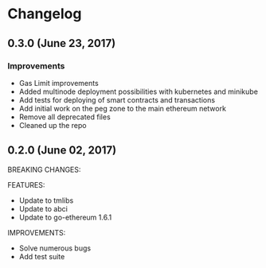 # Changelog

## 0.3.0 (June 23, 2017)
### Improvements
* Gas Limit improvements
* Added multinode deployment possibilities with kubernetes and minikube
* Add tests for deploying of smart contracts and transactions
* Add initial work on the peg zone to the main ethereum network
* Remove all deprecated files
* Cleaned up the repo


## 0.2.0 (June 02, 2017)

BREAKING CHANGES:

FEATURES:

- Update to tmlibs
- Update to abci
- Update to go-ethereum 1.6.1

IMPROVEMENTS:

- Solve numerous bugs
- Add test suite
